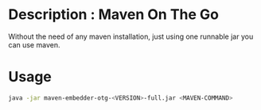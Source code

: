 Description : Maven On The Go
==

Without the need of any maven installation, just using one runnable jar you can use maven.

Usage
==

```bash
java -jar maven-embedder-otg-<VERSION>-full.jar <MAVEN-COMMAND>
```

